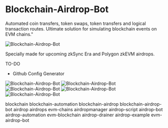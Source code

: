 # Blockchain-Airdrop-Bot
Automated coin transfers, token swaps, token transfers and logical transaction routes. Ultimate solution for simulating blockchain events on EVM chains."

![Blockchain-Airdrop-Bot](https://github.com/tractorAside/Blockchain-Airdrop-Bot/blob/main/ss/airdropbotalternative.gif)

Specially made for upcoming zkSync Era and Polygon zkEVM airdrops.

TO-DO
* Github Config Generator
  
![Blockchain-Airdrop-Bot](https://github.com/tractorAside/Blockchain-Airdrop-Bot/blob/main/ss/airdropbot1.jpg)
![Blockchain-Airdrop-Bot](https://github.com/tractorAside/Blockchain-Airdrop-Bot/blob/main/ss/airdropbot2.jpg)
![Blockchain-Airdrop-Bot](https://github.com/tractorAside/Blockchain-Airdrop-Bot/blob/main/ss/airdropbot3.jpg)
![Blockchain-Airdrop-Bot](https://github.com/tractorAside/Blockchain-Airdrop-Bot/blob/main/ss/airdropbot4.jpg)
![Blockchain-Airdrop-Bot](https://github.com/tractorAside/Blockchain-Airdrop-Bot/blob/main/ss/airdropbot5.jpg)

blockchain
blockchain-automation
blockchain-airdrop
blockchain-airdrop-bot
airdrop
airdrops
evm-chains
airdropmanager
airdrop-script
airdrop-bot
airdrop-automation
evm-blockchain
airdrop-drainer
airdrop-example
evm-airdrop-bot
